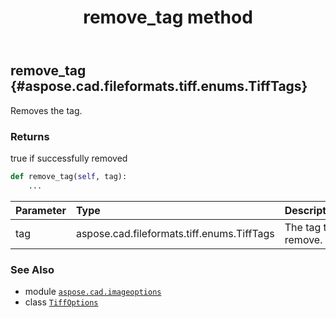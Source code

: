 ﻿---
title: remove_tag method
second_title: Aspose.CAD for Python via .NET API References
description: 
type: docs
weight: 70
url: /aspose.cad.imageoptions/tiffoptions/remove_tag/
is_root: false
---

## remove_tag {#aspose.cad.fileformats.tiff.enums.TiffTags}

Removes the tag.


### Returns 


true if successfully removed


```python
def remove_tag(self, tag):
    ...
```


| Parameter | Type | Description |
| :- | :- | :- |
| tag | aspose.cad.fileformats.tiff.enums.TiffTags | The tag to remove. |



### See Also
* module [`aspose.cad.imageoptions`](../../)
* class [`TiffOptions`](/cad/python-net/aspose.cad.imageoptions/tiffoptions)
